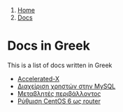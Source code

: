 <!-- -
Title: Docs in Greek
Description: Marios Zindilis's Docs in Greek 
First Published: 2014-07-05
- -->

<ol class="breadcrumb" itemprop="breadcrumb">
	<li><a href="/">Home</a></li>
	<li><a href="/docs/">Docs</a></li>
</ol>

Docs in Greek
=============

This is a list of docs written in Greek

*   [Accelerated-X](/docs/accelerated-x.el.html)
*   [Διαχείριση χρηστών στην MySQL](/docs/διαχείριση-χρηστών-στην-mysql.el.html)
*   [Μεταβλητές περιβάλλοντος](/docs/μεταβλητές-περιβάλλοντος.el.html)
*   [Ρύθμιση CentOS 6 ως router](/docs/ρύθμιση-centos-6-ως-router.el.html)
